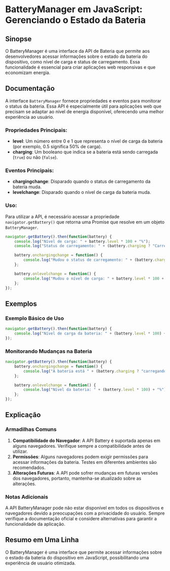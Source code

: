 <!--
Meta Description: # BatteryManager em JavaScript: Gerenciando o Estado da Bateria ## Sinopse O BatteryManager é uma interface da API de Bateria que permite aos desenvol...
Meta Keywords: battery, bateria, que, nível, carga
-->

# BatteryManager em JavaScript: Gerenciando o Estado da Bateria

## Sinopse
O BatteryManager é uma interface da API de Bateria que permite aos desenvolvedores acessar informações sobre o estado da bateria do dispositivo, como nível de carga e status de carregamento. Essa funcionalidade é essencial para criar aplicações web responsivas e que economizam energia.

## Documentação
A interface `BatteryManager` fornece propriedades e eventos para monitorar o status da bateria. Essa API é especialmente útil para aplicações web que precisam se adaptar ao nível de energia disponível, oferecendo uma melhor experiência ao usuário.

### Propriedades Principais:
- **level**: Um número entre 0 e 1 que representa o nível de carga da bateria (por exemplo, 0.5 significa 50% de carga).
- **charging**: Um booleano que indica se a bateria está sendo carregada (`true`) ou não (`false`).

### Eventos Principais:
- **chargingchange**: Disparado quando o status de carregamento da bateria muda.
- **levelchange**: Disparado quando o nível de carga da bateria muda.

### Uso:
Para utilizar a API, é necessário acessar a propriedade `navigator.getBattery()` que retorna uma Promise que resolve em um objeto `BatteryManager`.

```javascript
navigator.getBattery().then(function(battery) {
    console.log("Nível de carga: " + battery.level * 100 + "%");
    console.log("Status de carregamento: " + (battery.charging ? "Carregando" : "Descarregando"));

    battery.onchargingchange = function() {
        console.log("Mudou o status de carregamento: " + (battery.charging ? "Carregando" : "Descarregando"));
    };

    battery.onlevelchange = function() {
        console.log("Mudou o nível de carga: " + battery.level * 100 + "%");
    };
});
```

## Exemplos
### Exemplo Básico de Uso
```javascript
navigator.getBattery().then(function(battery) {
    console.log("Nível de carga da bateria: " + (battery.level * 100) + "%");
});
```

### Monitorando Mudanças na Bateria
```javascript
navigator.getBattery().then(function(battery) {
    battery.onchargingchange = function() {
        console.log("A bateria está " + (battery.charging ? "carregando" : "descarregando"));
    };

    battery.onlevelchange = function() {
        console.log("Nível da bateria: " + (battery.level * 100) + "%");
    };
});
```

## Explicação
### Armadilhas Comuns
1. **Compatibilidade do Navegador**: A API Battery é suportada apenas em alguns navegadores. Verifique sempre a compatibilidade antes de utilizar.
2. **Permissões**: Alguns navegadores podem exigir permissões para acessar informações da bateria. Testes em diferentes ambientes são recomendados.
3. **Alterações Futuras**: A API pode sofrer mudanças em futuras versões dos navegadores, portanto, mantenha-se atualizado sobre as alterações.

### Notas Adicionais
A API BatteryManager pode não estar disponível em todos os dispositivos e navegadores devido a preocupações com a privacidade do usuário. Sempre verifique a documentação oficial e considere alternativas para garantir a funcionalidade da aplicação.

## Resumo em Uma Linha
O BatteryManager é uma interface que permite acessar informações sobre o estado da bateria do dispositivo em JavaScript, possibilitando uma experiência de usuário otimizada.
